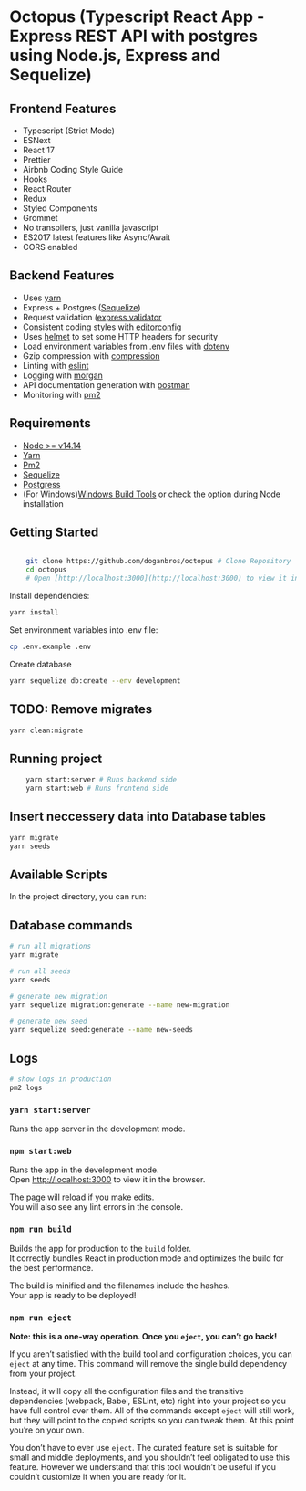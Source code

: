 # Octopus (Typescript React App - Express REST API with postgres using Node.js, Express and Sequelize)


## Frontend Features

- Typescript (Strict Mode)
- ESNext
- React 17
- Prettier
- Airbnb Coding Style Guide
- Hooks
- React Router
- Redux
- Styled Components
- Grommet
- No transpilers, just vanilla javascript
- ES2017 latest features like Async/Await
- CORS enabled

## Backend Features

- Uses [yarn](https://yarnpkg.com) 
- Express + Postgres ([Sequelize](http://docs.sequelizejs.com/))
- Request validation ([express validator](https://github.com/ctavan/express-validator)
- Consistent coding styles with [editorconfig](http://editorconfig.org)
- Uses [helmet](https://github.com/helmetjs/helmet) to set some HTTP headers for security
- Load environment variables from .env files with [dotenv](https://github.com/rolodato/dotenv-safe)
- Gzip compression with [compression](https://github.com/expressjs/compression)
- Linting with [eslint](http://eslint.org)
- Logging with [morgan](https://github.com/expressjs/morgan)
- API documentation generation with [postman](http://postman.com)
- Monitoring with [pm2](https://github.com/Unitech/pm2)


## Requirements

- [Node >= v14.14](https://nodejs.org/en/download/current/)
- [Yarn](https://yarnpkg.com/en/docs/install)
- [Pm2](https://pm2.io/)
- [Sequelize](http://sequelize.org/)
- [Postgress](https://www.postgresql.org/)
- (For Windows)[Windows Build Tools](https://www.npmjs.com/package/windows-build-tools) or check the option during Node installation


## Getting Started

```bash

    git clone https://github.com/doganbros/octopus # Clone Repository
    cd octopus
    # Open [http://localhost:3000](http://localhost:3000) to view it in the browser.
```

Install dependencies:

```bash
yarn install
```

Set environment variables into .env file:

```bash
cp .env.example .env
```

Create database

```bash
yarn sequelize db:create --env development
```


## TODO: Remove migrates

```bash
yarn clean:migrate
```

## Running project

```bash
    yarn start:server # Runs backend side
    yarn start:web # Runs frontend side
```

## Insert neccessery data into Database tables

```bash
yarn migrate
yarn seeds
```

## Available Scripts

In the project directory, you can run:

## Database commands

```bash
# run all migrations
yarn migrate

# run all seeds
yarn seeds

# generate new migration
yarn sequelize migration:generate --name new-migration

# generate new seed
yarn sequelize seed:generate --name new-seeds
```

## Logs

```bash
# show logs in production
pm2 logs
```
### `yarn start:server`

Runs the app server in the development mode.

### `npm start:web`

Runs the app in the development mode.\
Open [http://localhost:3000](http://localhost:3000) to view it in the browser.

The page will reload if you make edits.\
You will also see any lint errors in the console.
### `npm run build`

Builds the app for production to the `build` folder.\
It correctly bundles React in production mode and optimizes the build for the best performance.

The build is minified and the filenames include the hashes.\
Your app is ready to be deployed!

### `npm run eject`

**Note: this is a one-way operation. Once you `eject`, you can’t go back!**

If you aren’t satisfied with the build tool and configuration choices, you can `eject` at any time. This command will remove the single build dependency from your project.

Instead, it will copy all the configuration files and the transitive dependencies (webpack, Babel, ESLint, etc) right into your project so you have full control over them. All of the commands except `eject` will still work, but they will point to the copied scripts so you can tweak them. At this point you’re on your own.

You don’t have to ever use `eject`. The curated feature set is suitable for small and middle deployments, and you shouldn’t feel obligated to use this feature. However we understand that this tool wouldn’t be useful if you couldn’t customize it when you are ready for it.
